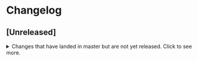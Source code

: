 # Changelog

## [Unreleased]
<details>
  <summary>
    Changes that have landed in master but are not yet released.
    Click to see more.
  </summary>

Initial release. It includes a `docker-compose.yml` file to deploy source{d} CE locally, and a `sourced` installer command.

The `sourced` binary is a wrapper for Docker Compose that downloads the `docker-compose.yml` file from this repository, and includes the following sub commands:

- `init`: Install and initialize containers to analyze local repositories
- `orgs`: Manage services to analyze code from GitHub organizations
  - `init`: Install and initialize containers to analyze GitHub organizations
- `status`: Shows status of the components
- `stop`: Stop running containers
- `start`: Start stopped containers
- `web`: Open the web interface in your browser
- `sql`: Open a MySQL client connected to gitbase
- `prune`: Stop and remove containers and resources
- `workdirs` List working directories
- `compose`: Manage docker compose files
  - `download`: Download docker compose files
  - `list`: List the downloaded docker compose files
  - `set`: Set the active docker compose file

</details>
